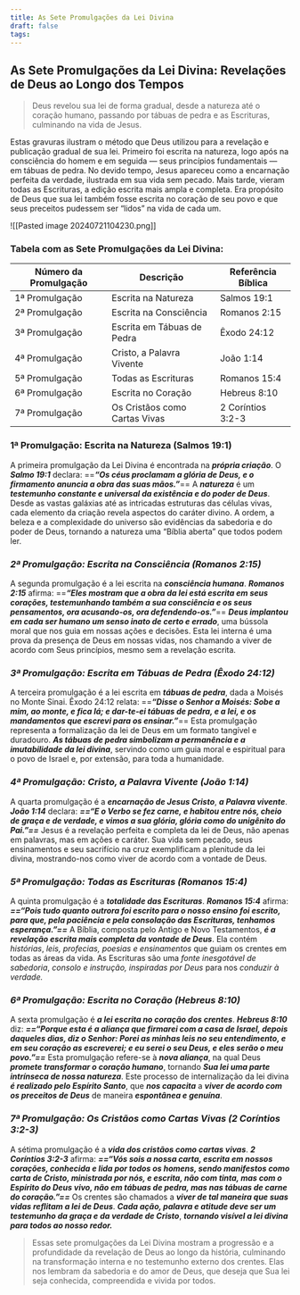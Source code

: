```yaml
---
title: As Sete Promulgações da Lei Divina
draft: false
tags:
---
```

 ## As Sete Promulgações da Lei Divina: Revelações de Deus ao Longo dos Tempos

> Deus revelou sua lei de forma gradual, desde a natureza até o coração humano, passando por tábuas de pedra e as Escrituras, culminando na vida de Jesus.

Estas gravuras ilustram o método que Deus utilizou para a revelação e publicação gradual de sua lei. Primeiro foi escrita na natureza, logo após na consciência do homem e em seguida — seus princípios fundamentais — em tábuas de pedra. No devido tempo, Jesus apareceu como a encarnação perfeita da verdade, ilustrada em sua vida sem pecado. Mais tarde, vieram todas as Escrituras, a edição escrita mais ampla e completa. Era propósito de Deus que sua lei também fosse escrita no coração de seu povo e que seus preceitos pudessem ser “lidos” na vida de cada um.

![[Pasted image 20240721104230.png]]

### Tabela com as Sete Promulgações da Lei Divina:

|Número da Promulgação|Descrição|Referência Bíblica|
|---|---|---|
|1ª Promulgação|Escrita na Natureza|Salmos 19:1|
|2ª Promulgação|Escrita na Consciência|Romanos 2:15|
|3ª Promulgação|Escrita em Tábuas de Pedra|Êxodo 24:12|
|4ª Promulgação|Cristo, a Palavra Vivente|João 1:14|
|5ª Promulgação|Todas as Escrituras|Romanos 15:4|
|6ª Promulgação|Escrita no Coração|Hebreus 8:10|
|7ª Promulgação|Os Cristãos como Cartas Vivas|2 Coríntios 3:2-3|
### 1ª Promulgação: Escrita na Natureza (Salmos 19:1)

A primeira promulgação da Lei Divina é encontrada na ***própria criação***. O ***Salmo 19:1*** declara: ==***“Os céus proclamam a glória de Deus, e o firmamento anuncia a obra das suas mãos.”***== A ***natureza*** é um ***testemunho constante e universal da existência e do poder de Deus***. Desde as vastas galáxias até as intricadas estruturas das células vivas, cada elemento da criação revela aspectos do caráter divino. A ordem, a beleza e a complexidade do universo são evidências da sabedoria e do poder de Deus, tornando a natureza uma “Bíblia aberta” que todos podem ler.

### *2ª Promulgação: Escrita na Consciência (Romanos 2:15)*

A segunda promulgação é a lei escrita na ***consciência humana***. ***Romanos 2:15*** afirma: ==***“Eles mostram que a obra da lei está escrita em seus corações, testemunhando também a sua consciência e os seus pensamentos, ora acusando-os, ora defendendo-os.”***== ***Deus implantou em cada ser humano um senso inato de certo e errado***, uma bússola moral que nos guia em nossas ações e decisões. Esta lei interna é uma prova da presença de Deus em nossas vidas, nos chamando a viver de acordo com Seus princípios, mesmo sem a revelação escrita.

### *3ª Promulgação: Escrita em Tábuas de Pedra (Êxodo 24:12)*

A terceira promulgação é a lei escrita em ***tábuas de pedra***, dada a Moisés no Monte Sinai. Êxodo 24:12 relata: ==***“Disse o Senhor a Moisés: Sobe a mim, ao monte, e fica lá; e dar-te-ei tábuas de pedra, e a lei, e os mandamentos que escrevi para os ensinar.”***== Esta promulgação representa a formalização da lei de Deus em um formato tangível e duradouro. ***As tábuas de pedra simbolizam a permanência e a imutabilidade da lei divina***, servindo como um guia moral e espiritual para o povo de Israel e, por extensão, para toda a humanidade.

### *4ª Promulgação: Cristo, a Palavra Vivente (João 1:14)*

A quarta promulgação é a ***encarnação de Jesus Cristo***, ***a Palavra vivente***. ***João 1:14*** declara: ***==“E o Verbo se fez carne, e habitou entre nós, cheio de graça e de verdade, e vimos a sua glória, glória como do unigênito do Pai.”==*** Jesus é a revelação perfeita e completa da lei de Deus, não apenas em palavras, mas em ações e caráter. Sua vida sem pecado, seus ensinamentos e seu sacrifício na cruz exemplificam a plenitude da lei divina, mostrando-nos como viver de acordo com a vontade de Deus.

### *5ª Promulgação: Todas as Escrituras (Romanos 15:4)*

A quinta promulgação é a ***totalidade das Escrituras***. ***Romanos 15:4*** afirma: ***==“Pois tudo quanto outrora foi escrito para o nosso ensino foi escrito, para que, pela paciência e pela consolação das Escrituras, tenhamos esperança.”==*** A Bíblia, composta pelo Antigo e Novo Testamentos, ***é a revelação escrita mais completa da vontade de Deus***. Ela contém *histórias*, *leis, profecias, poesias* *e ensinamentos* que guiam os crentes em todas as áreas da vida. As Escrituras são uma *fonte inesgotável de sabedoria*, *consolo e instrução, inspiradas* *por Deus* para nos *conduzir à verdade.*

### *6ª Promulgação: Escrita no Coração (Hebreus 8:10)*

A sexta promulgação é ***a lei escrita no coração dos crentes***. ***Hebreus 8:10*** diz: ***==“Porque esta é a aliança que firmarei com a casa de Israel, depois daqueles dias, diz o Senhor: Porei as minhas leis no seu entendimento, e em seu coração as escreverei; e eu serei o seu Deus, e eles serão o meu povo.”==*** Esta promulgação refere-se à ***nova aliança***, na qual Deus ***promete transformar o coração humano***, tornando ***Sua lei uma parte intrínseca de nossa natureza***. Este processo de internalização da lei divina ***é realizado pelo Espírito Santo***, que ***nos capacita*** a ***viver de acordo com os preceitos de Deus*** de maneira ***espontânea e genuína***.

### *7ª Promulgação: Os Cristãos como Cartas Vivas (2 Coríntios 3:2-3)*

A sétima promulgação é a ***vida dos cristãos como cartas vivas***. ***2 Coríntios 3:2-3*** afirma: ***==“Vós sois a nossa carta, escrita em nossos corações, conhecida e lida por todos os homens, sendo manifestos como carta de Cristo, ministrada por nós, e escrita, não com tinta, mas com o Espírito do Deus vivo, não em tábuas de pedra, mas nas tábuas de carne do coração.”==*** Os crentes são chamados a ***viver de tal maneira que suas vidas reflitam a lei de Deus***. ***Cada ação, palavra e atitude deve ser um testemunho da graça e da verdade de Cristo***, ***tornando visível a lei divina para todos ao nosso redor.***

> Essas sete promulgações da Lei Divina mostram a progressão e a profundidade da revelação de Deus ao longo da história, culminando na transformação interna e no testemunho externo dos crentes. Elas nos lembram da sabedoria e do amor de Deus, que deseja que Sua lei seja conhecida, compreendida e vivida por todos.